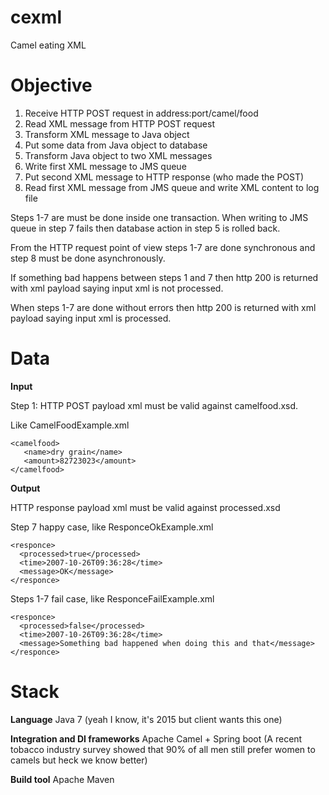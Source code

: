 # cexml

Camel eating XML

# Objective

1. Receive HTTP POST request in address:port/camel/food
2. Read XML message from HTTP POST request
3. Transform XML message to Java object
4. Put some data from Java object to database
5. Transform Java object to two XML messages
6. Write first XML message to JMS queue
7. Put second XML message to HTTP response (who made the POST)
8. Read first XML message from JMS queue and write XML content to log file

Steps 1-7 are must be done inside one transaction.
When writing to JMS queue in step 7 fails then database action in step 5 is rolled back.

From the HTTP request point of view steps 1-7 are done synchronous and step 8 must be done asynchronously.

If something bad happens between steps 1 and 7 then http 200 is returned with xml payload saying input xml is not processed.

When steps 1-7 are done without errors then http 200 is returned with xml payload saying input xml is processed.

# Data

**Input**

Step 1: HTTP POST payload xml must be valid against camelfood.xsd.

Like CamelFoodExample.xml
```
<camelfood>
   <name>dry grain</name>
   <amount>82723023</amount>
</camelfood>
```

**Output**

HTTP response payload xml must be valid against processed.xsd

Step 7 happy case, like ResponceOkExample.xml
```
<responce>
  <processed>true</processed>
  <time>2007-10-26T09:36:28</time>
  <message>OK</message>
</responce>
```

Steps 1-7 fail case, like ResponceFailExample.xml
```
<responce>
  <processed>false</processed>
  <time>2007-10-26T09:36:28</time>
  <message>Something bad happened when doing this and that</message>
</responce>
```

# Stack

__Language__
Java 7 (yeah I know, it's 2015 but client wants this one)

__Integration and DI frameworks__
Apache Camel + Spring boot
(A recent tobacco industry survey showed that 90% of all men still prefer women to camels but heck we know better)

__Build tool__
Apache Maven
